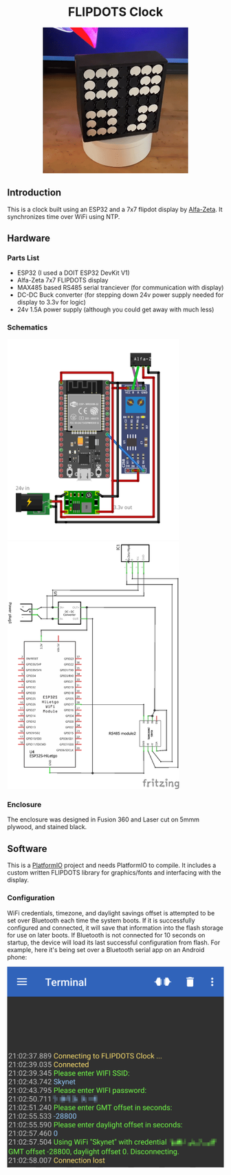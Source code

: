 <h1 align="center">FLIPDOTS Clock</h1>
<p align="center">
<img src="/docs/anim.gif" alt="Clock gif">
</p>

## Introduction
This is a clock built using an ESP32 and a 7x7 flipdot display by [Alfa-Zeta](https://flipdots.com/en/home/). It synchronizes time over WiFi using NTP.

## Hardware
### Parts List
 - ESP32 (I used a DOIT ESP32 DevKit V1)
 - Alfa-Zeta 7x7 FLIPDOTS display
 - MAX485 based RS485 serial tranciever (for communication with display)
 - DC-DC Buck converter (for stepping down 24v power supply needed for display to 3.3v for logic)
 - 24v 1.5A power supply (although you could get away with much less)
### Schematics
<img src="/docs/FLIPDOTS_bb.png" alt="Android serial settings" width="400"> <img src="/docs/FLIPDOTS_schem.png" alt="Android serial settings" width="400">
### Enclosure
The enclosure was designed in Fusion 360 and Laser cut on 5mmm plywood, and stained black.

## Software
This is a [PlatformIO](https://platformio.org/) project and needs PlatformIO to compile. It includes a custom written FLIPDOTS library for graphics/fonts and interfacing with the display.
### Configuration
WiFi credentials, timezone, and daylight savings offset is attempted to be set over Bluetooth each time the system boots. If it is successfully configured and connected, it will save that information into the flash storage for use on later boots. If Bluetooth is not connected for 10 seconds on startup, the device will load its last successful configuration from flash.
For example, here it's being set over a Bluetooth serial app on an Android phone:

<img src="/docs/setup.png" alt="Android serial settings" width="600">

